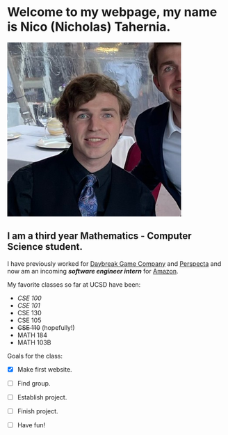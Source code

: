 # Welcome to my webpage, my name is Nico (Nicholas) Tahernia.

![Photo of me](head-shot.jpeg)

## I am a third year Mathematics - Computer Science student. 

I have previously worked for [Daybreak Game Company](https://www.daybreakgames.com/home) and [Perspecta](https://perspecta.com/) and now am an incoming ***software engineer intern*** for [Amazon](https://www.amazon.com/).

My favorite classes so far at UCSD have been:
- *CSE 100*
- *CSE 101*
- CSE 130
- CSE 105
- ~~CSE 110~~ (hopefully!)
- MATH 184
- MATH 103B

Goals for the class:
- [X] Make first website.
- [ ] Find group.
- [ ] Establish project.
- [ ] Finish project.
- [ ] Have fun!


